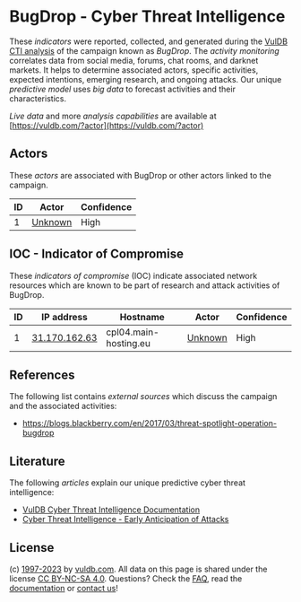 # BugDrop - Cyber Threat Intelligence

These _indicators_ were reported, collected, and generated during the [VulDB CTI analysis](https://vuldb.com/?kb.cti) of the campaign known as _BugDrop_. The _activity monitoring_ correlates data from social media, forums, chat rooms, and darknet markets. It helps to determine associated actors, specific activities, expected intentions, emerging research, and ongoing attacks. Our unique _predictive model_ uses _big data_ to forecast activities and their characteristics.

_Live data_ and more _analysis capabilities_ are available at [https://vuldb.com/?actor](https://vuldb.com/?actor)

## Actors

These _actors_ are associated with BugDrop or other actors linked to the campaign.

ID | Actor | Confidence
-- | ----- | ----------
1 | [Unknown](https://vuldb.com/?actor.unknown) | High

## IOC - Indicator of Compromise

These _indicators of compromise_ (IOC) indicate associated network resources which are known to be part of research and attack activities of BugDrop.

ID | IP address | Hostname | Actor | Confidence
-- | ---------- | -------- | ----- | ----------
1 | [31.170.162.63](https://vuldb.com/?ip.31.170.162.63) | cpl04.main-hosting.eu | [Unknown](https://vuldb.com/?actor.unknown) | High

## References

The following list contains _external sources_ which discuss the campaign and the associated activities:

* https://blogs.blackberry.com/en/2017/03/threat-spotlight-operation-bugdrop

## Literature

The following _articles_ explain our unique predictive cyber threat intelligence:

* [VulDB Cyber Threat Intelligence Documentation](https://vuldb.com/?kb.cti)
* [Cyber Threat Intelligence - Early Anticipation of Attacks](https://www.scip.ch/en/?labs.20201022)

## License

(c) [1997-2023](https://vuldb.com/?kb.changelog) by [vuldb.com](https://vuldb.com/?kb.about). All data on this page is shared under the license [CC BY-NC-SA 4.0](https://creativecommons.org/licenses/by-nc-sa/4.0/). Questions? Check the [FAQ](https://vuldb.com/?kb.faq), read the [documentation](https://vuldb.com/?kb) or [contact us](https://vuldb.com/?contact)!
